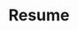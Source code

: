 ---
layout: redirect
redirect_url: https://www.notion.so/kevando/R-sum-32d76eb000344d0ca52e2ffb5a0c12e3
title: Resume
---